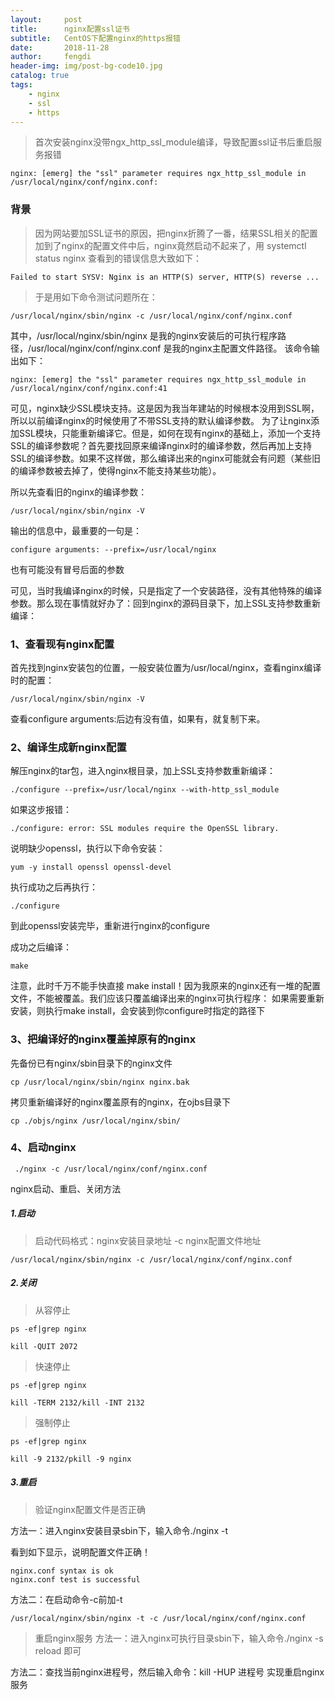 ```yaml
---
layout:     post
title:      nginx配置ssl证书
subtitle:   CentOS下配置nginx的https报错
date:       2018-11-28
author:     fengdi
header-img: img/post-bg-code10.jpg
catalog: true
tags:
    - nginx
    - ssl
    - https
---
```


>首次安装nginx没带ngx_http_ssl_module编译，导致配置ssl证书后重启服务报错
```
nginx: [emerg] the "ssl" parameter requires ngx_http_ssl_module in /usr/local/nginx/conf/nginx.conf:
```

### 背景
>因为网站要加SSL证书的原因，把nginx折腾了一番，结果SSL相关的配置加到了nginx的配置文件中后，nginx竟然启动不起来了，用 systemctl status nginx 查看到的错误信息大致如下：
```
Failed to start SYSV: Nginx is an HTTP(S) server, HTTP(S) reverse ...
```

>于是用如下命令测试问题所在：
```
/usr/local/nginx/sbin/nginx -c /usr/local/nginx/conf/nginx.conf
```
其中，/usr/local/nginx/sbin/nginx 是我的nginx安装后的可执行程序路径，/usr/local/nginx/conf/nginx.conf 是我的nginx主配置文件路径。
该命令输出如下：
```
nginx: [emerg] the "ssl" parameter requires ngx_http_ssl_module in /usr/local/nginx/conf/nginx.conf:41
```

可见，nginx缺少SSL模块支持。这是因为我当年建站的时候根本没用到SSL啊，所以以前编译nginx的时候使用了不带SSL支持的默认编译参数。
为了让nginx添加SSL模块，只能重新编译它。但是，如何在现有nginx的基础上，添加一个支持SSL的编译参数呢？首先要找回原来编译nginx时的编译参数，然后再加上支持SSL的编译参数。如果不这样做，那么编译出来的nginx可能就会有问题（某些旧的编译参数被去掉了，使得nginx不能支持某些功能）。

所以先查看旧的nginx的编译参数：
```
/usr/local/nginx/sbin/nginx -V
```

输出的信息中，最重要的一句是：
```
configure arguments: --prefix=/usr/local/nginx
```
也有可能没有冒号后面的参数

可见，当时我编译nginx的时候，只是指定了一个安装路径，没有其他特殊的编译参数。那么现在事情就好办了：回到nginx的源码目录下，加上SSL支持参数重新编译：

### 1、查看现有nginx配置
首先找到nginx安装包的位置，一般安装位置为/usr/local/nginx，查看nginx编译时的配置：
```
/usr/local/nginx/sbin/nginx -V  
```
查看configure arguments:后边有没有值，如果有，就复制下来。


### 2、编译生成新nginx配置
解压nginx的tar包，进入nginx根目录，加上SSL支持参数重新编译：
```
./configure --prefix=/usr/local/nginx --with-http_ssl_module

```

如果这步报错：
```
./configure: error: SSL modules require the OpenSSL library.
```
说明缺少openssl，执行以下命令安装：
```
yum -y install openssl openssl-devel
```
执行成功之后再执行：
```
./configure

```
到此openssl安装完毕，重新进行nginx的configure

成功之后编译：
```
make
```
注意，此时千万不能手快直接 make install！因为我原来的nginx还有一堆的配置文件，不能被覆盖。我们应该只覆盖编译出来的nginx可执行程序：
如果需要重新安装，则执行make install，会安装到你configure时指定的路径下


### 3、把编译好的nginx覆盖掉原有的nginx
先备份已有nginx/sbin目录下的nginx文件
```
cp /usr/local/nginx/sbin/nginx nginx.bak
```

拷贝重新编译好的nginx覆盖原有的nginx，在ojbs目录下
```
cp ./objs/nginx /usr/local/nginx/sbin/
```

### 4、启动nginx
```
 ./nginx -c /usr/local/nginx/conf/nginx.conf
```

nginx启动、重启、关闭方法
##### 1.启动
>启动代码格式：nginx安装目录地址 -c nginx配置文件地址
```
/usr/local/nginx/sbin/nginx -c /usr/local/nginx/conf/nginx.conf
```

##### 2.关闭
>从容停止
```
ps -ef|grep nginx

kill -QUIT 2072
```
>快速停止
```
ps -ef|grep nginx

kill -TERM 2132/kill -INT 2132
```
>强制停止
```
ps -ef|grep nginx

kill -9 2132/pkill -9 nginx
```

##### 3.重启
>验证nginx配置文件是否正确

方法一：进入nginx安装目录sbin下，输入命令./nginx -t

看到如下显示，说明配置文件正确！

    nginx.conf syntax is ok
    nginx.conf test is successful

方法二：在启动命令-c前加-t
```
/usr/local/nginx/sbin/nginx -t -c /usr/local/nginx/conf/nginx.conf
```

>重启nginx服务
方法一：进入nginx可执行目录sbin下，输入命令./nginx -s reload 即可

方法二：查找当前nginx进程号，然后输入命令：kill -HUP 进程号 实现重启nginx服务